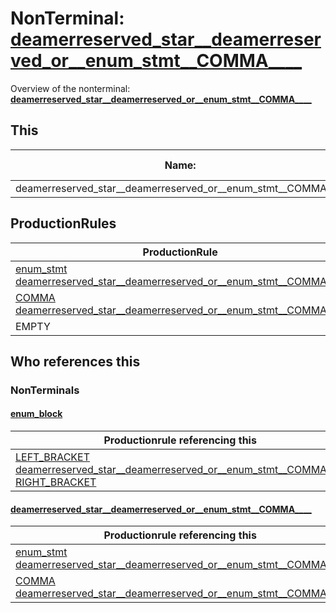 # NonTerminal: **[deamerreserved_star__deamerreserved_or__enum_stmt__COMMA____](./deamerreserved_star__deamerreserved_or__enum_stmt__COMMA____.md)**

Overview of the nonterminal: **[deamerreserved_star__deamerreserved_or__enum_stmt__COMMA____](./deamerreserved_star__deamerreserved_or__enum_stmt__COMMA____.md)**



## This

| Name:                | Abstraction:    | Is Inlined |
| -------------------- | --------------- | ---------- |
| deamerreserved_star__deamerreserved_or__enum_stmt__COMMA____ | Standard | Yes |



## ProductionRules

| ProductionRule |
| ---- |
| [enum_stmt](./enum_stmt.md) [deamerreserved_star__deamerreserved_or__enum_stmt__COMMA____](./deamerreserved_star__deamerreserved_or__enum_stmt__COMMA____.md)  |
| [COMMA](./../Lexicon/COMMA.md) [deamerreserved_star__deamerreserved_or__enum_stmt__COMMA____](./deamerreserved_star__deamerreserved_or__enum_stmt__COMMA____.md)  |
| EMPTY  |




## Who references this

### NonTerminals


#### [enum_block](./../Grammar/enum_block.md)

| Productionrule referencing this                      |
| ---------------------------------------------------- |
| [LEFT_BRACKET](./../Lexicon/LEFT_BRACKET.md) [deamerreserved_star__deamerreserved_or__enum_stmt__COMMA____](./deamerreserved_star__deamerreserved_or__enum_stmt__COMMA____.md) [RIGHT_BRACKET](./../Lexicon/RIGHT_BRACKET.md)  |


#### [deamerreserved_star__deamerreserved_or__enum_stmt__COMMA____](./../Grammar/deamerreserved_star__deamerreserved_or__enum_stmt__COMMA____.md)

| Productionrule referencing this                      |
| ---------------------------------------------------- |
| [enum_stmt](./enum_stmt.md) [deamerreserved_star__deamerreserved_or__enum_stmt__COMMA____](./deamerreserved_star__deamerreserved_or__enum_stmt__COMMA____.md)  |
| [COMMA](./../Lexicon/COMMA.md) [deamerreserved_star__deamerreserved_or__enum_stmt__COMMA____](./deamerreserved_star__deamerreserved_or__enum_stmt__COMMA____.md)  |



